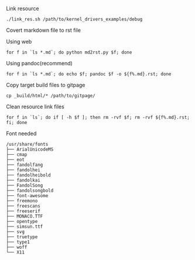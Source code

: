 Link resource

	./link_res.sh /path/to/kernel_drivers_examples/debug

Covert markdown file to rst file

Using web

	for f in `ls *.md`; do python md2rst.py $f; done

Using pandoc(recommend)

	for f in `ls *.md`; do echo $f; pandoc $f -o ${f%.md}.rst; done

Copy target build files to gitpage

	cp _build/html/* /path/to/gitpage/

Clean resource link files

	for f in `ls`; do if [ -h $f ]; then rm -rvf $f; rm -rvf ${f%.md}.rst; fi; done

Font needed

	/usr/share/fonts
	├── ArialUnicodeMS
	├── cmap
	├── eot
	├── fandolfang
	├── fandolhei
	├── fandolheibold
	├── fandolkai
	├── FandolSong
	├── fandolsongbold
	├── font-awesome
	├── freemono
	├── freescans
	├── freeserif
	├── MONACO.TTF
	├── opentype
	├── simsun.ttf
	├── svg
	├── truetype
	├── type1
	├── woff
	└── X11
